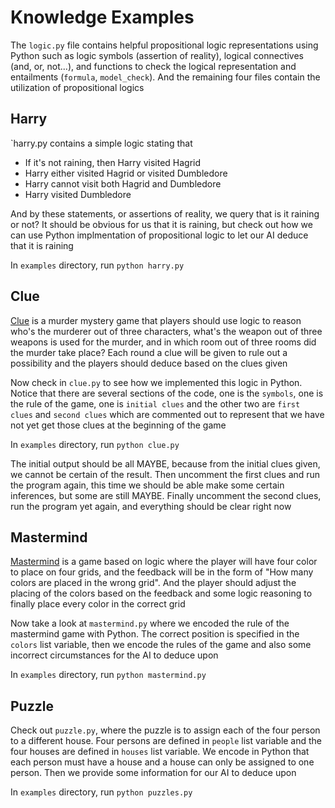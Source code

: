 # Knowledge Examples

The `logic.py` file contains helpful propositional logic representations using Python such as logic symbols (assertion of reality), logical connectives (and, or, not...), and functions to check the logical representation and entailments (`formula`, `model_check`). And the remaining four files contain the utilization of propositional logics

## Harry

`harry.py contains a simple logic stating that

- If it's not raining, then Harry visited Hagrid
- Harry either visited Hagrid or visited Dumbledore
- Harry cannot visit both Hagrid and Dumbledore
- Harry visited Dumbledore

And by these statements, or assertions of reality, we query that is it raining or not? It should be obvious for us that it is raining, but check out how we can use Python implmentation of propositional logic to let our AI deduce that it is raining

In `examples` directory, run `python harry.py`

## Clue

[Clue](https://en.wikipedia.org/wiki/Cluedo) is a murder mystery game that players should use logic to reason who's the murderer out of three characters, what's the weapon out of three weapons is used for the murder, and in which room out of three rooms did the murder take place? Each round a clue will be given to rule out a possibility and the players should deduce based on the clues given

Now check in `clue.py` to see how we implemented this logic in Python. Notice that there are several sections of the code, one is the `symbols`, one is the rule of the game, one is `initial clues` and the other two are `first clues` and `second clues` which are commented out to represent that we have not yet get those clues at the beginning of the game

In `examples` directory, run `python clue.py`

The initial output should be all MAYBE, because from the initial clues given, we cannot be certain of the result. Then uncomment the first clues and run the program again, this time we should be able make some certain inferences, but some are still MAYBE. Finally uncomment the second clues, run the program yet again, and everything should be clear right now

## Mastermind

[Mastermind](https://www.wikihow.com/Play-Mastermind) is a game based on logic where the player will have four color to place on four grids, and the feedback will be in the form of "How many colors are placed in the wrong grid". And the player should adjust the placing of the colors based on the feedback and some logic reasoning to finally place every color in the correct grid

Now take a look at `mastermind.py` where we encoded the rule of the mastermind game with Python. The correct position is specified in the `colors` list variable, then we encode the rules of the game and also some incorrect circumstances for the AI to deduce upon

In `examples` directory, run `python mastermind.py`

## Puzzle

Check out `puzzle.py`, where the puzzle is to assign each of the four person to a different house. Four persons are defined in `people` list variable and the four houses are defined in `houses` list variable. We encode in Python that each person must have a house and a house can only be assigned to one person. Then we provide some information for our AI to deduce upon

In `examples` directory, run `python puzzles.py`